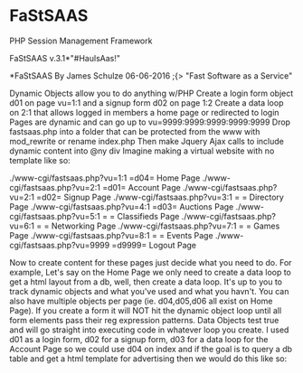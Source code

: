 # FaStSAAS
PHP Session Management Framework

FaStSAAS v.3.1*"#HaulsAas!"

*FaStSAAS By James Schulze 06-06-2016 ;{>
"Fast Software as a Service"

Dynamic Objects allow you to do anything w/PHP 
Create a login form object d01 on page vu=1:1 and a signup form d02 on page 1:2
Create a data loop on 2:1 that allows logged in members a home page or redirected to login
Pages are dynamic and can go up to vu=9999:9999:9999:9999:9999
Drop fastsaas.php into a folder that can be protected from the www with mod_rewrite or rename index.php
Then make Jquery Ajax calls to include dynamic content into @ny div
Imagine making a virtual website with no template like so:

./www-cgi/fastsaas.php?vu=1:1     =d04=   Home Page
./www-cgi/fastsaas.php?vu=2:1     =d01=   Account Page
./www-cgi/fastsaas.php?vu=2:1     =d02=   Signup Page
./www-cgi/fastsaas.php?vu=3:1     = =     Directory Page
./www-cgi/fastsaas.php?vu=4:1     =d03=   Auctions Page
./www-cgi/fastsaas.php?vu=5:1     = =     Classifieds Page
./www-cgi/fastsaas.php?vu=6:1     = =     Networking Page
./www-cgi/fastsaas.php?vu=7:1     = =     Games Page
./www-cgi/fastsaas.php?vu=8:1     = =     Events Page
./www-cgi/fastsaas.php?vu=9999    =d9999= Logout Page

Now to create content for these pages just decide what you need to do. For example,
Let's say on the Home Page we only need to create a data loop to get a html layout from a db, well, then
create a data loop. It's up to you to track dynamic objects and what you've used and what you havn't. You
can also have multiple objects per page (ie. d04,d05,d06 all exist on Home Page). If you create a form
it will NOT hit the dynamic object loop until all form elements pass their reg expression patterns. Data
Objects test true and will go straight into executing code in whatever loop you create.
I used d01 as a login form, d02 for a signup form, d03 for a data loop for the Account Page so we could
use d04 on index and if the goal is to query a db table and get a html template for advertising then we
would do this like so:
